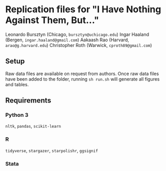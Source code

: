 # Replication files for "I Have Nothing Against Them, But..."
Leonardo Bursztyn (Chicago, `bursztyn@uchicago.edu`) 
Ingar Haaland (Bergen, `ingar.haaland@gmail.com`) 
Aakaash Rao (Harvard, `arao@g.harvard.edu`) 
Christopher Roth (Warwick, `cproth89@gmail.com`)

## Setup
Raw data files are available on request from authors. Once raw data files have been added to the folder, running `sh run.sh` will generate all figures and tables.

## Requirements
### Python 3
`nltk`, `pandas`, `scikit-learn`
### R
`tidyverse`, `stargazer`, `starpolishr`, `ggsignif`
### Stata